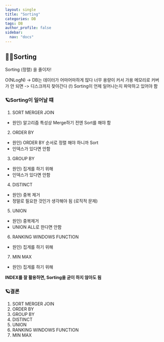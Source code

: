 ```yaml
---
layout: single
title: "Sorting"
categories: DB
tags: DB
author_profile: false
sidebar:
  nav: "docs"
---
```



## 🙇‍♀️Sorting


Sorting (정렬) 을 줄이자!

O(NLogN) -> DB는 데이터가 어마어마하게 많다
너무 용량이 커서 가용 메모리로 커버가 안 되면 -> 디스크까지 찾아간다 (!)
Sorting이 언제 일어나는지 파악하고 있어야 함


### 🪐Sorting이 일어날 떄


1. SORT MERGER JOIN
  - 원인) 알고리즘 특성상 Merge하기 전엔 Sort를 해야 함
2. ORDER BY
  - 원인) ORDER BY 순서로 정렬 해야 하니까 Sort
  - 인덱스가 있다면 안함
3. GROUP BY
  - 원인) 집게를 하기 위해
  - 인덱스가 있다면 안함
4. DISTINCT
  - 원인) 중복 제거
  - 정말로 필요한 것인가 생각해야 됨 (로직적 문제)
5. UNION
  - 원인) 중복제거
  - UNION ALL로 한다면 안함
6. RANKING WINDOWS FUNCTION
  - 원인) 집게를 하기 위해
7. MIN MAX
  - 원인) 집게를 하기 위해


**INDEX를 잘 활용하면, Sorting을 굳이 하지 않아도 됨**


### 🪐결론


1. SORT MERGER JOIN
2. ORDER BY
3. GROUP BY
4. DISTINCT
5. UNION
6. RANKING WINDOWS FUNCTION
7. MIN MAX
